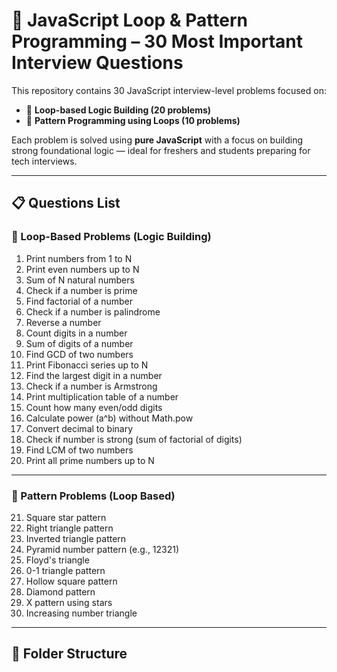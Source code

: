 # 🔁 JavaScript Loop & Pattern Programming – 30 Most Important Interview Questions

This repository contains 30 JavaScript interview-level problems focused on:

- 🔁 **Loop-based Logic Building (20 problems)**
- 🎨 **Pattern Programming using Loops (10 problems)**

Each problem is solved using **pure JavaScript** with a focus on building strong foundational logic — ideal for freshers and students preparing for tech interviews.

---

## 📋 Questions List

### 🔁 Loop-Based Problems (Logic Building)

1. Print numbers from 1 to N
2. Print even numbers up to N
3. Sum of N natural numbers
4. Check if a number is prime
5. Find factorial of a number
6. Check if a number is palindrome
7. Reverse a number
8. Count digits in a number
9. Sum of digits of a number
10. Find GCD of two numbers
11. Print Fibonacci series up to N
12. Find the largest digit in a number
13. Check if a number is Armstrong
14. Print multiplication table of a number
15. Count how many even/odd digits
16. Calculate power (a^b) without Math.pow
17. Convert decimal to binary
18. Check if number is strong (sum of factorial of digits)
19. Find LCM of two numbers
20. Print all prime numbers up to N

---

### 🎨 Pattern Problems (Loop Based)

21. Square star pattern  
22. Right triangle pattern  
23. Inverted triangle pattern  
24. Pyramid number pattern (e.g., 12321)  
25. Floyd's triangle  
26. 0-1 triangle pattern  
27. Hollow square pattern  
28. Diamond pattern  
29. X pattern using stars  
30. Increasing number triangle  

---

## 📁 Folder Structure

